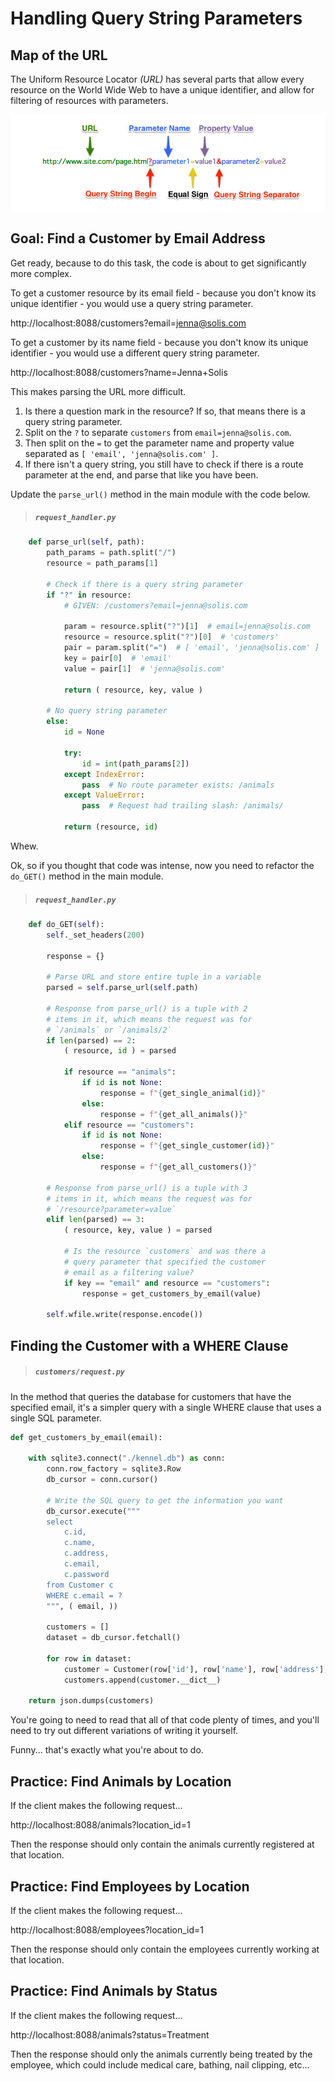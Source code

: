 # Handling Query String Parameters

## Map of the URL

The Uniform Resource Locator _(URL)_ has several parts that allow every resource on the World Wide Web to have a unique identifier, and allow for filtering of resources with parameters.

![](./images/url-parts.png)

## Goal: Find a Customer by Email Address

Get ready, because to do this task, the code is about to get significantly more complex.

To get a customer resource by its email field - because you don't know its unique identifier - you would use a query string parameter.

http://localhost:8088/customers?email=jenna@solis.com

To get a customer by its name field - because you don't know its unique identifier - you would use a different query string parameter.

http://localhost:8088/customers?name=Jenna+Solis

This makes parsing the URL more difficult.

1. Is there a question mark in the resource? If so, that means there is a query string parameter.
1. Split on the `?` to separate `customers` from `email=jenna@solis.com`.
1. Then split on the `=` to get the parameter name and property value separated as `[ 'email', 'jenna@solis.com' ]`.
1. If there isn't a query string, you still have to check if there is a route parameter at the end, and parse that like you have been.

Update the `parse_url()` method in the main module with the code below.

> ##### `request_handler.py`

```py
    def parse_url(self, path):
        path_params = path.split("/")
        resource = path_params[1]

        # Check if there is a query string parameter
        if "?" in resource:
            # GIVEN: /customers?email=jenna@solis.com

            param = resource.split("?")[1]  # email=jenna@solis.com
            resource = resource.split("?")[0]  # 'customers'
            pair = param.split("=")  # [ 'email', 'jenna@solis.com' ]
            key = pair[0]  # 'email'
            value = pair[1]  # 'jenna@solis.com'

            return ( resource, key, value )

        # No query string parameter
        else:
            id = None

            try:
                id = int(path_params[2])
            except IndexError:
                pass  # No route parameter exists: /animals
            except ValueError:
                pass  # Request had trailing slash: /animals/

            return (resource, id)
```

Whew.

Ok, so if you thought that code was intense, now you need to refactor the `do_GET()` method in the main module.

> ##### `request_handler.py`

```py
    def do_GET(self):
        self._set_headers(200)

        response = {}

        # Parse URL and store entire tuple in a variable
        parsed = self.parse_url(self.path)

        # Response from parse_url() is a tuple with 2
        # items in it, which means the request was for
        # `/animals` or `/animals/2`
        if len(parsed) == 2:
            ( resource, id ) = parsed

            if resource == "animals":
                if id is not None:
                    response = f"{get_single_animal(id)}"
                else:
                    response = f"{get_all_animals()}"
            elif resource == "customers":
                if id is not None:
                    response = f"{get_single_customer(id)}"
                else:
                    response = f"{get_all_customers()}"

        # Response from parse_url() is a tuple with 3
        # items in it, which means the request was for
        # `/resource?parameter=value`
        elif len(parsed) == 3:
            ( resource, key, value ) = parsed

            # Is the resource `customers` and was there a
            # query parameter that specified the customer
            # email as a filtering value?
            if key == "email" and resource == "customers":
                response = get_customers_by_email(value)

        self.wfile.write(response.encode())
```

## Finding the Customer with a WHERE Clause

> ##### `customers/request.py`

In the method that queries the database for customers that have the specified email, it's a simpler query with a single WHERE clause that uses a single SQL parameter.

```py
def get_customers_by_email(email):

    with sqlite3.connect("./kennel.db") as conn:
        conn.row_factory = sqlite3.Row
        db_cursor = conn.cursor()

        # Write the SQL query to get the information you want
        db_cursor.execute("""
        select
            c.id,
            c.name,
            c.address,
            c.email,
            c.password
        from Customer c
        WHERE c.email = ?
        """, ( email, ))

        customers = []
        dataset = db_cursor.fetchall()

        for row in dataset:
            customer = Customer(row['id'], row['name'], row['address'], row['email'])
            customers.append(customer.__dict__)

    return json.dumps(customers)
```

You're going to need to read that all of that code plenty of times, and you'll need to try out different variations of writing it yourself.

Funny... that's exactly what you're about to do.

## Practice: Find Animals by Location

If the client makes the following request...

http://localhost:8088/animals?location_id=1

Then the response should only contain the animals currently registered at that location.

## Practice: Find Employees by Location

If the client makes the following request...

http://localhost:8088/employees?location_id=1

Then the response should only contain the employees currently working at that location.

## Practice: Find Animals by Status

If the client makes the following request...

http://localhost:8088/animals?status=Treatment

Then the response should only the animals currently being treated by the employee, which could include medical care, bathing, nail clipping, etc...

